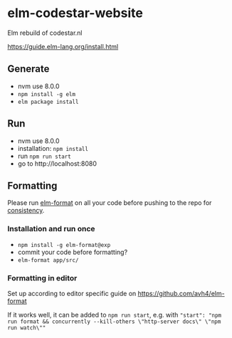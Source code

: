 # elm-codestar-website
Elm rebuild of codestar.nl

https://guide.elm-lang.org/install.html

## Generate

* nvm use 8.0.0
* `npm install -g elm`
* `elm package install`

## Run

* nvm use 8.0.0
* installation: `npm install`
* run `npm run start`
* go to http://localhost:8080

	
## Formatting

Please run [elm-format](https://github.com/avh4/elm-format) on all your code before pushing to the repo for [consistency](https://github.com/avh4/elm-format#elm-format).

### Installation and run once

* `npm install -g elm-format@exp`
* commit your code before formatting?
* `elm-format app/src/`

### Formatting in editor

Set up according to editor specific guide on https://github.com/avh4/elm-format

If it works well, it can be added to `npm run start`, e.g. with `"start": "npm run format && concurrently --kill-others \"http-server docs\" \"npm run watch\""`


